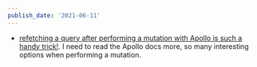 ```yaml
---
publish_date: '2021-06-11'
---
```


- [refetching a query after performing a mutation with Apollo is such a handy trick!](https://www.apollographql.com/docs/react/api/react/hooks/#usemutation). I need to read the Apollo docs more, so many interesting options when performing a mutation.
